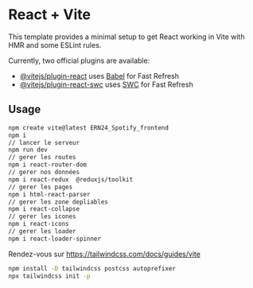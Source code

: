 # React + Vite

This template provides a minimal setup to get React working in Vite with HMR and some ESLint rules.

Currently, two official plugins are available:

- [@vitejs/plugin-react](https://github.com/vitejs/vite-plugin-react/blob/main/packages/plugin-react/README.md) uses [Babel](https://babeljs.io/) for Fast Refresh
- [@vitejs/plugin-react-swc](https://github.com/vitejs/vite-plugin-react-swc) uses [SWC](https://swc.rs/) for Fast Refresh

## Usage

```bash
npm create vite@latest ERN24_Spotify_frontend
npm i
// lancer le serveur
npm run dev
// gerer les routes
npm i react-router-dom
// gerer nos données
npm i react-redux  @reduxjs/toolkit
// gerer les pages
npm i html-react-parser
// gerer les zone depliables
npm i react-collapse
// gerer les icones
npm i react-icons
// gerer les loader
npm i react-loader-spinner
```

Rendez-vous sur https://tailwindcss.com/docs/guides/vite

```bash
npm install -D tailwindcss postcss autoprefixer
npx tailwindcss init -p
```